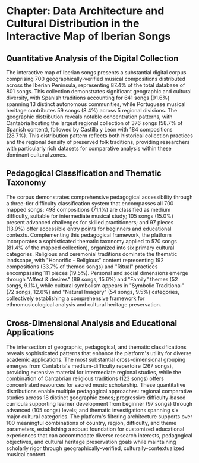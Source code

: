 # Chapter: Data Architecture and Cultural Distribution in the Interactive Map of Iberian Songs

## Quantitative Analysis of the Digital Collection

The interactive map of Iberian songs presents a substantial digital corpus comprising 700 geographically-verified musical compositions distributed across the Iberian Peninsula, representing 87.4% of the total database of 801 songs. This collection demonstrates significant geographic and cultural diversity, with Spanish traditions accounting for 641 songs (91.6%) spanning 13 distinct autonomous communities, while Portuguese musical heritage contributes 59 songs (8.4%) across 5 regional divisions. The geographic distribution reveals notable concentration patterns, with Cantabria hosting the largest regional collection of 376 songs (58.7% of Spanish content), followed by Castilla y León with 184 compositions (28.7%). This distribution pattern reflects both historical collection practices and the regional density of preserved folk traditions, providing researchers with particularly rich datasets for comparative analysis within these dominant cultural zones.

## Pedagogical Classification and Thematic Taxonomy

The corpus demonstrates comprehensive pedagogical accessibility through a three-tier difficulty classification system that encompasses all 700 mapped songs: 498 compositions (71.1%) are classified as medium difficulty, suitable for intermediate musical study; 105 songs (15.0%) present advanced challenges for skilled practitioners; and 97 pieces (13.9%) offer accessible entry points for beginners and educational contexts. Complementing this pedagogical framework, the platform incorporates a sophisticated thematic taxonomy applied to 570 songs (81.4% of the mapped collection), organized into six primary cultural categories. Religious and ceremonial traditions dominate the thematic landscape, with "Honorific - Religious" content representing 192 compositions (33.7% of themed songs) and "Ritual" practices encompassing 111 pieces (19.5%). Personal and social dimensions emerge through "Affect & desires" (89 songs, 15.6%) and "Family" themes (52 songs, 9.1%), while cultural symbolism appears in "Symbolic Traditional" (72 songs, 12.6%) and "Natural Imagery" (54 songs, 9.5%) categories, collectively establishing a comprehensive framework for ethnomusicological analysis and cultural heritage preservation.

## Cross-Dimensional Analysis and Educational Applications

The intersection of geographic, pedagogical, and thematic classifications reveals sophisticated patterns that enhance the platform's utility for diverse academic applications. The most substantial cross-dimensional grouping emerges from Cantabria's medium-difficulty repertoire (267 songs), providing extensive material for intermediate regional studies, while the combination of Cantabrian religious traditions (123 songs) offers concentrated resources for sacred music scholarship. These quantitative distributions enable multiple pedagogical approaches: regional comparative studies across 18 distinct geographic zones; progressive difficulty-based curricula supporting learner development from beginner (97 songs) through advanced (105 songs) levels; and thematic investigations spanning six major cultural categories. The platform's filtering architecture supports over 100 meaningful combinations of country, region, difficulty, and theme parameters, establishing a robust foundation for customized educational experiences that can accommodate diverse research interests, pedagogical objectives, and cultural heritage preservation goals while maintaining scholarly rigor through geographically-verified, culturally-contextualized musical content.
